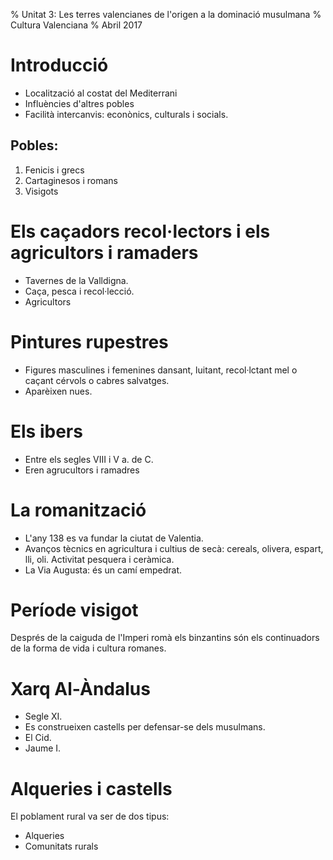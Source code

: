 % Unitat 3: Les terres valencianes de l'origen a la dominació musulmana
% Cultura Valenciana
% Abril 2017

# Introducció

- Localització al costat del Mediterrani
- Influències d'altres pobles
- Facilità intercanvis: econònics, culturals i socials.

## Pobles:

1. Fenicis i grecs
2. Cartaginesos i romans
3. Visigots

# Els caçadors recol·lectors i els agricultors i ramaders

- Tavernes de la Valldigna.
- Caça, pesca i recol·lecció.
- Agricultors

# Pintures rupestres

- Figures masculines i femenines dansant, luitant, recol·lctant mel o caçant cérvols o cabres salvatges.
- Aparèixen nues.

# Els ibers

- Entre els segles VIII i V a. de C.
- Eren agrucultors i ramadres

# La romanització

- L'any 138 es va fundar la ciutat de Valentia.
- Avanços tècnics en agricultura i cultius de secà: cereals, olivera, espart, lli, oli. Activitat pesquera i ceràmica.
- La Via Augusta: és un camí empedrat.

# Període visigot

Després de la caiguda de l'Imperi romà els binzantins són els continuadors de la forma de vida i cultura romanes.

# Xarq Al-Àndalus

- Segle XI.
- Es construeixen castells per defensar-se dels musulmans.
- El Cid.
- Jaume I.

# Alqueries i castells

El poblament rural va ser de dos tipus:

- Alqueries
- Comunitats rurals
